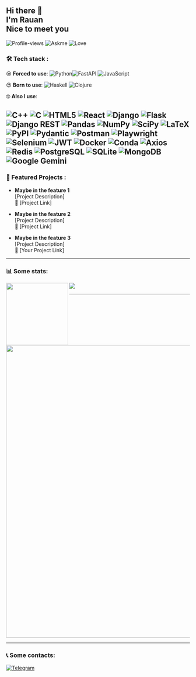 <h2> Hi there 👋 <br> I'm Rauan <br> Nice to meet you </h2>


![Profile-views](https://komarev.com/ghpvc/?username=fluffy-dev)
![Askme](https://img.shields.io/badge/Ask%20me%20-%20Anything%20-blue)
![Love](https://img.shields.io/badge/Love%20-%20Algorithms%20and%20API's%20-blue)




### 🛠️ Tech stack :
😒 **Forced to use**:
![Python](https://img.shields.io/badge/Python-FFD43B?logo=python&logoColor=blue)![FastAPI](https://img.shields.io/badge/fastapi-109989?logo=FASTAPI&logoColor=white)
![JavaScript](https://img.shields.io/badge/JavaScript-323330?logo=javascript&logoColor=F7DF1E)

😍 **Born to use**:
![Haskell](https://img.shields.io/badge/Haskell-5D4F85?logo=haskell&logoColor=white)
![Clojure](https://img.shields.io/badge/Clojure-5881D8?logo=clojure&logoColor=white)

🤓 **Also I use**:

![C++](https://img.shields.io/badge/C%2B%2B-00599C?logo=c%2B%2B&logoColor=white)
![C](https://img.shields.io/badge/C-00599C?logo=c&logoColor=white)
![HTML5](https://img.shields.io/badge/HTML5-E34F26?logo=html5&logoColor=white)
![React](https://img.shields.io/badge/React-20232A?logo=react&logoColor=61DAFB)
![Django](https://img.shields.io/badge/Django-092E20?logo=django&logoColor=green)
![Flask](https://img.shields.io/badge/Flask-000000?logo=flask&logoColor=white)
![Django REST](https://img.shields.io/badge/django%20rest-ff1709?logo=django&logoColor=white)
![Pandas](https://img.shields.io/badge/Pandas-2C2D72?logo=pandas&logoColor=white)
![NumPy](https://img.shields.io/badge/Numpy-777BB4?logo=numpy&logoColor=white)
![SciPy](https://img.shields.io/badge/SciPy-654FF0?logo=SciPy&logoColor=white)
![LaTeX](https://img.shields.io/badge/LaTeX-47A141?logo=LaTeX&logoColor=white)
![PyPI](https://img.shields.io/badge/pypi-3775A9?logo=pypi&logoColor=white)
![Pydantic](https://img.shields.io/badge/Pydantic-E92063?logo=Pydantic&logoColor=white)
![Postman](https://img.shields.io/badge/Postman-FF6C37?logo=Postman&logoColor=white)
![Playwright](https://img.shields.io/badge/Playwright-45ba4b?logo=Playwright&logoColor=white)
![Selenium](https://img.shields.io/badge/Selenium-43B02A?logo=Selenium&logoColor=white)
![JWT](https://img.shields.io/badge/JWT-000000?logo=JSON%20web%20tokens&logoColor=white)
![Docker](https://img.shields.io/badge/Docker-2CA5E0?logo=docker&logoColor=white)
![Conda](https://img.shields.io/badge/conda-342B029.svg?&logo=anaconda&logoColor=white)
![Axios](https://img.shields.io/badge/axios-671ddf?&logo=axios&logoColor=white)
![Redis](https://img.shields.io/badge/redis-%23DD0031.svg?&logo=redis&logoColor=white)
![PostgreSQL](https://img.shields.io/badge/PostgreSQL-316192?logo=postgresql&logoColor=white)
![SQLite](https://img.shields.io/badge/Sqlite-003B57?logo=sqlite&logoColor=white)
![MongoDB](https://img.shields.io/badge/MongoDB-4EA94B?logo=mongodb&logoColor=white)
![Google Gemini](https://img.shields.io/badge/Google%20Gemini-8E75B2?logo=googlegemini&logoColor=white)
---

### 🌟 Featured Projects :

- **Maybe in the feature 1**  
  [Project Description]  
  🔗 [Project Link]

- **Maybe in the feature 2**  
  [Project Description]  
  🔗 [Project Link] 

- **Maybe in the feature 3**  
  [Project Description]  
  🔗 [Your Project Link]

---

### 📊 Some stats:
<div>
  <img height="170" align="left" src="https://github-readme-stats.vercel.app/api?username=fluffy-dev&count_private=true&include_all_commits=false&theme=transparent" />
  <img src="https://github-readme-stats.vercel.app/api/top-langs/?username=fluffy-dev&layout=compact&theme=transparent" />
</div>

---

<a href="https://github.com/ryo-ma/github-profile-trophy">
  <img width=800 src="https://github-profile-trophy.vercel.app/?username=fluffy-dev&column=10&theme=dracula&no-frame=true"/>
</a>

---

### 📞 Some contacts:

<div>
  <a href="https://google.com">
    <img alt="Telegram" src="https://img.shields.io/badge/Telegram-2CA5E0?style=for-the-badge&logo=telegram&logoColor=white">
  </a>

</div>